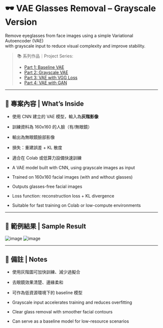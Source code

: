 # 🕶️ VAE Glasses Removal – Grayscale Version
Remove eyeglasses from face images using a simple Variational Autoencoder (VAE)  
with grayscale input to reduce visual complexity and improve stability.

> 📚 系列作品｜Project Series:
> - [Part 1: Baseline VAE](https://github.com/VanessaTsai0828/vae-glasses-v1-baseline)
> - [Part 2: Grayscale VAE](https://github.com/VanessaTsai0828/vae-glasses-v2-grayinput)
> - [Part 3: VAE with VGG Loss](https://github.com/VanessaTsai0828/vae-glasses-v3-vggloss)
> - [Part 4: VAE with GAN](https://github.com/VanessaTsai0828/vae-glasses-v4-gan)

---

## 🧠 專案內容 | What’s Inside

- 使用 CNN 建立的 VAE 模型，輸入為**灰階影像**
- 訓練資料為 160x160 的人臉（有/無眼鏡）
- 輸出為無眼鏡臉部影像
- 損失：重建誤差 + KL 散度
- 適合在 Colab 或低算力設備快速訓練
  
- A VAE model built with CNN, using grayscale images as input
- Trained on 160x160 facial images (with and without glasses)
- Outputs glasses-free facial images
- Loss function: reconstruction loss + KL divergence
- Suitable for fast training on Colab or low-compute environments



---

## 📸 範例結果 | Sample Result
![image](https://github.com/user-attachments/assets/624121ac-b68a-4f67-8778-f496f877fe05)
![image](https://github.com/user-attachments/assets/ea504da1-3a86-4492-8f4f-78097ec42b6f)


---

## 📌 備註 | Notes

- 使用灰階圖可加快訓練、減少過擬合
- 去眼鏡效果清楚、邊緣柔和
- 可作為低資源環境下的 baseline 模型
  
- Grayscale input accelerates training and reduces overfitting
- Clear glass removal with smoother facial contours
- Can serve as a baseline model for low-resource scenarios




